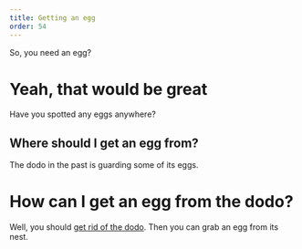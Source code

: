 ```yaml
---
title: Getting an egg
order: 54
---
```


So, you need an egg?

# Yeah, that would be great
Have you spotted any eggs anywhere?

## Where should I get an egg from?
The dodo in the past is guarding some of its eggs.

# How can I get an egg from the dodo?
Well, you should [get rid of the dodo](dodo/index.md). Then you can grab an egg from its nest.
